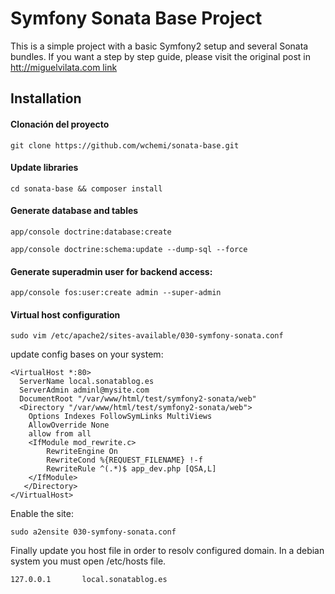 Symfony Sonata Base Project
===========================
This is a simple project with a basic Symfony2 setup and several Sonata bundles. If you want a step by step guide, please visit the original post in [htt://miguelvilata.com link](htt://miguelvilata.com)

## Installation

#### Clonación del proyecto
```
git clone https://github.com/wchemi/sonata-base.git
```

#### Update libraries
```
cd sonata-base && composer install
```

#### Generate database and tables
```
app/console doctrine:database:create
```  
```
app/console doctrine:schema:update --dump-sql --force
```

#### Generate superadmin user for backend access:
```
app/console fos:user:create admin --super-admin
```

#### Virtual host configuration

```
sudo vim /etc/apache2/sites-available/030-symfony-sonata.conf
```

update config bases on your system:

    <VirtualHost *:80>
      ServerName local.sonatablog.es
      ServerAdmin adminl@mysite.com
      DocumentRoot "/var/www/html/test/symfony2-sonata/web"
      <Directory "/var/www/html/test/symfony2-sonata/web">
        Options Indexes FollowSymLinks MultiViews
        AllowOverride None
        allow from all
        <IfModule mod_rewrite.c>
            RewriteEngine On
            RewriteCond %{REQUEST_FILENAME} !-f
            RewriteRule ^(.*)$ app_dev.php [QSA,L]
        </IfModule>
       </Directory>
    </VirtualHost>


Enable the site:

    sudo a2ensite 030-symfony-sonata.conf


Finally update you host file in order to resolv configured domain. In a debian system you must open /etc/hosts file.

    127.0.0.1       local.sonatablog.es

